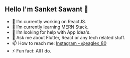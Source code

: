 ## Hello I'm Sanket Sawant 👋


- 🔭 I’m currently working on ReactJS.
- 🌱 I’m currently learning MERN Stack.
- 🤔 I’m looking for help with App Idea's.
- 💬 Ask me about Flutter, React or any tech related stuff.
- 📫 How to reach me: [Instagram - @eaglex_80](https://www.instagram.com/Eaglex_80/)
- ⚡ Fun fact: All I do.

